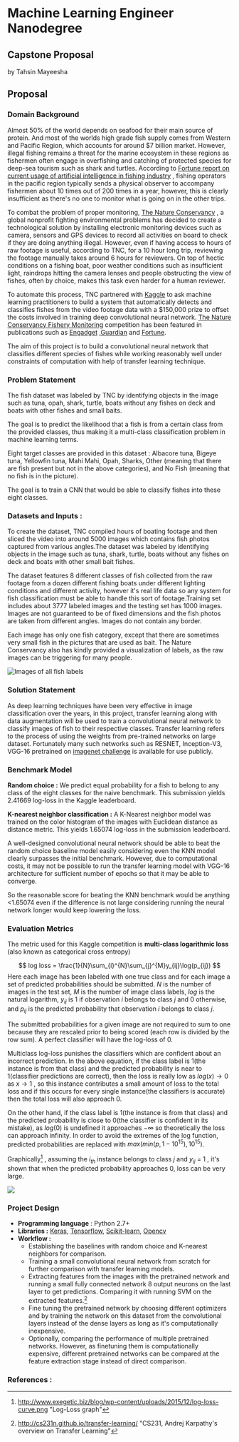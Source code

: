 # **Machine Learning Engineer Nanodegree**

## **Capstone Proposal**

by Tahsin Mayeesha

## **Proposal**

### **Domain Background**

Almost 50% of the world depends on seafood for their main source of protein. And most of the worlds high grade fish supply comes from Western and Pacific Region, which accounts for around $7 billion market. However, illegal fishing remains a threat for the marine ecosystem in these regions as fishermen often engage in overfishing and catching of protected species for deep-sea tourism such as shark and turtles. According to [Fortune report on current usage of  artificial intelligence in fishing industry](http://fortune.com/2016/11/14/deep-learning-artificial-intelligence-tuna-industry/?iid=leftrail) , fishing operators in the pacific region typically sends a physical observer to accompany fishermen about 10 times out of 200 times in a year, however, this is clearly insufficient as there's no one to monitor what is going on in the other trips.

To combat the problem of proper monitoring, [The Nature Conservancy](http://www.nature.org/) , a global nonprofit fighting environmental problems has decided to create a technological solution by installing electronic monitoring devices such as camera, sensors and GPS devices to record all activities on board to check if they are doing anything illegal. However, even if having access to hours of raw footage is useful, according to TNC, for a 10 hour long trip, reviewing the footage manually takes around 6 hours for reviewers. On top of hectic conditions on a fishing boat, poor weather conditions such as insufficient light, raindrops hitting the camera lenses and people obstructing the view of fishes, often by choice, makes this task even harder for a human reviewer. 

To automate this process, TNC partnered with [Kaggle](www.kaggle.com) to ask machine learning practitioners to build a system that automatically detects and classifies fishes from the video footage data with a $150,000 prize to offset the costs involved in training deep convolutional neural network. [The Nature Conservancy Fishery Monitoring](https://www.kaggle.com/c/the-nature-conservancy-fisheries-monitoring) competition has been featured in publications such as [Engadget](https://www.engadget.com/2016/11/18/how-humans-and-machines-can-save-the-tuna/) ,[Guardian](https://www.theguardian.com/sustainable-business/2016/nov/20/artificial-intelligence-illegal-fishing-tuna-sharks) and [Fortune](http://fortune.com/2016/11/14/deep-learning-artificial-intelligence-tuna-industry/?iid=leftrail). 

The aim of this project is to build a convolutional neural network that classifies different species of fishes while working reasonably well under constraints of computation with help of transfer learning technique.

### **Problem Statement**

The fish dataset was labeled by TNC by identifying objects in the image such as tuna, opah, shark, turtle, boats without any fishes on deck and boats with other fishes and small baits. 

The goal is to predict the likelihood that a fish is from a certain class from the provided classes, thus making it a multi-class classification problem in machine learning terms. 

Eight target classes are provided in this dataset : Albacore tuna, Bigeye tuna, Yellowfin tuna, Mahi Mahi, Opah, Sharks, Other (meaning that there are fish present but not in the above categories), and No Fish (meaning that no fish is in the picture). 

The goal is to train a CNN that would be able to classify fishes into these eight classes. 

### **Datasets and Inputs** : 

To create the dataset, TNC compiled hours of boating footage and then sliced the video into around 5000 images which contains fish photos captured from various angles.The dataset was labeled by identifying objects in the image such as tuna, shark, turtle, boats without any fishes on deck and boats with other small bait fishes. 

The dataset features 8 different classes of fish collected from the raw footage from a dozen different fishing boats under different lighting conditions and different activity, however it's real life data so any system for fish classification must be able to handle this sort of footage.Training set includes about 3777 labeled images and the testing set has 1000 images. Images are not guaranteed to be of fixed dimensions and the fish photos are taken from different angles. Images do not contain any border.

Each image has only one fish category, except that there are sometimes very small fish in the pictures that are used as bait. The Nature Conservancy also has kindly provided a visualization of labels, as the raw images can be triggering for many people.

![Images of all fish labels](https://kaggle2.blob.core.windows.net/competitions/kaggle/5568/media/species-ref-key.jpg)

### **Solution Statement**

As deep learning techniques have been very effective in image classification over the years, in this project, transfer learning along with data augmentation will be used to train a convolutional neural network to classify images of fish to their respective classes. Transfer learning refers to the process of using the weights from pre-trained networks on large dataset. Fortunately many such networks such as RESNET, Inception-V3, VGG-16 pretrained on [imagenet challenge](http://www.image-net.org/challenges/LSVRC/) is available for use publicly. 

### **Benchmark Model**

**Random choice :** We predict equal probability for a fish to belong to any class of the eight classes for the naive benchmark.  This submission yields 2.41669 log-loss in the Kaggle leaderboard.

**K-nearest neighbor classification :** A K-Nearest neighbor model was trained on the color histogram of the images with Euclidean distance as distance metric. This yields 1.65074 log-loss in the submission leaderboard. 

A well-designed convolutional neural network should be able to beat the random choice baseline model easily considering even the KNN model clearly surpasses the initial benchmark. However, due to computational costs, it may not be possible to run the transfer learning model with VGG-16 architecture for sufficient number of epochs so that it may be able to converge. 

So the reasonable score for beating the KNN benchmark would be anything <1.65074 even if the difference is not large considering  running the neural network longer would keep lowering the loss.

### **Evaluation Metrics**

The metric used for this Kaggle competition is **multi-class logarithmic loss** (also known as categorical cross entropy)




$$
log loss = \frac{1}{N}\sum_{i}^{N}\sum_{j}^{M}y_{ij}\log(p_{ij})
$$
Here each image has been labeled with one true class and for each image a set of predicted probabilities should be submitted. $N$ is the number of images in the test set, $M$ is the number of image class labels, $log$ is the natural logarithm, $y_{ij}$ is 1 if observation $i$ belongs to class $j$ and 0 otherwise, and $p_{ij}$ is the predicted probability that observation $i$ belongs to class $j$. 

The submitted probabilities for a given image are not required to sum to one because they are rescaled prior to being scored (each row is divided by the row sum).  A perfect classifier will have the log-loss of 0.

Multiclass log-loss punishes the classifiers which are confident about an incorrect prediction. In the above equation, if the class label is 1(the instance is from that class) and the predicted probability is near to 1(classifier predictions are correct), then the loss is really low as ${log(x)\to0 }$ as ${x\to1}$ , so this instance contributes a small amount of loss to the total loss  and if this occurs for every single instance(the classifiers is accurate) then the total loss will also approach 0. 

On the other hand, if the class label is 1(the instance is from that class) and the predicted probability is close to 0(the classifier is confident in its mistake), as $log(0)​$ is undefined it approaches $-\infty​$ so theoretically the loss can approach infinity. In order to avoid the extremes of the log function, predicted probabilities are replaced with $max(min(p,1−10^{15}),10^{15})​$ .

Graphically[^1] , assuming the $i_{th}$ instance belongs to class $j$  and $y_{ij}$ = 1 , it's shown that when the predicted probability approaches 0, loss can be very large.

![](http://www.exegetic.biz/blog/wp-content/uploads/2015/12/log-loss-curve.png)

### **Project Design**

* **Programming language** : Python 2.7+
* **Libraries :** [Keras](keras.io), [Tensorflow](tensorflow.org), [Scikit-learn](scikit-learn.org), [Opencv](opencv.org) 
* **Workflow :**
  * Establishing the baselines with random choice and K-nearest neighbors for comparison.
  * Training a small convolutional neural network from scratch for further comparison with transfer learning models.
  * Extracting features from the images with the pretrained network and running a small fully connected network 8 output neurons on the last layer to get predictions. Comparing it with running SVM on the extracted features.[^2]
  * Fine tuning the pretrained network by choosing different optimizers and by training the network on this dataset from the convolutional layers instead of the dense layers as long as it's computationally inexpensive.
  * Optionally,  comparing the performance of multiple pretrained networks. However, as finetuning them is computationally expensive, different pretrained networks can be compared at the feature extraction stage instead of direct comparison.

### References :

[^1]: http://www.exegetic.biz/blog/wp-content/uploads/2015/12/log-loss-curve.png "Log-Loss graph"
[^2]: http://cs231n.github.io/transfer-learning/ "CS231, Andrej Karpathy's overview on Transfer Learning"



